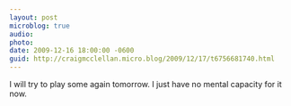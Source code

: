```yaml
---
layout: post
microblog: true
audio: 
photo: 
date: 2009-12-16 18:00:00 -0600
guid: http://craigmcclellan.micro.blog/2009/12/17/t6756681740.html
---
```

I will try to play some again tomorrow.  I just have no mental capacity for it now.
